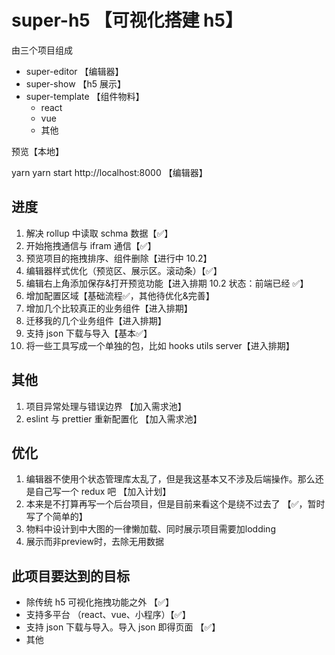 # super-h5 【可视化搭建 h5】

由三个项目组成

- super-editor 【编辑器】
- super-show 【h5 展示】
- super-template 【组件物料】
  - react
  - vue
  - 其他

预览【本地】

yarn
yarn start
http://localhost:8000 【编辑器】

## 进度

1. 解决 rollup 中读取 schma 数据【✅】
2. 开始拖拽通信与 ifram 通信【✅】
3. 预览项目的拖拽排序、组件删除【进行中 10.2】
4. 编辑器样式优化（预览区、展示区。滚动条）【✅】
5. 编辑右上角添加保存&打开预览功能【进入排期 10.2 状态：前端已经 ✅】
6. 增加配置区域【基础流程✅，其他待优化&完善】
7. 增加几个比较真正的业务组件【进入排期】
8. 迁移我的几个业务组件【进入排期】
9. 支持 json 下载与导入【基本✅】
10. 将一些工具写成一个单独的包，比如 hooks utils server【进入排期】

## 其他

1. 项目异常处理与错误边界 【加入需求池】
2. eslint 与 prettier 重新配置化 【加入需求池】

## 优化

1. 编辑器不使用个状态管理库太乱了，但是我这基本又不涉及后端操作。那么还是自己写一个 redux 吧 【加入计划】
2. 本来是不打算再写一个后台项目，但是目前来看这个是绕不过去了 【✅，暂时写了个简单的】
3. 物料中设计到中大图的一律懒加载、同时展示项目需要加lodding
4. 展示而非preview时，去除无用数据
## 此项目要达到的目标

- 除传统 h5 可视化拖拽功能之外 【✅】
- 支持多平台 （react、vue、小程序）【✅】
- 支持 json 下载与导入。导入 json 即得页面 【✅】
- 其他
